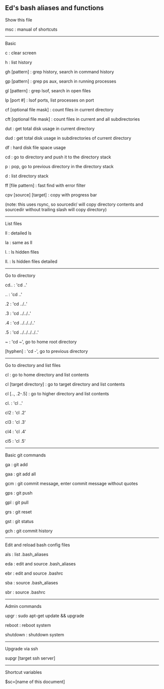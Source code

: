 Ed's bash aliases and functions
--------------------------------------

Show this file

msc : manual of shortcuts

--------------------------------------
Basic

c : clear screen

h : list history

gh [pattern] : grep history, search in command history

gp [pattern] : grep ps aux, search in running processes

gl [pattern] : grep lsof, search in open files

lp [port #] : lsof ports, list processes on port

cf [optional file mask] : count files in current directory

cft [optional file mask] : count files in current and all subdirectories

dut : get total disk usage in current directory

dud : get total disk usage in subdirectories of current directory

df : hard disk file space usage

cd : go to directory and push it to the directory stack

p : pop, go to previous directory in the directory stack

d : list directory stack

ff [file pattern] : fast find with error filter

cpv [source] [target] : copy with progress bar

(note: this uses rsync, so sourcedir/ will copy directory contents and sourcedir without trailing slash will copy directory)

--------------------------------------
List files

ll : detailed ls

la : same as ll

l. : ls hidden files

ll. : ls hidden files detailed

--------------------------------------
Go to directory 

cd.. : 'cd ..'

.. : 'cd ..'

.2 : 'cd ../..'

.3 : 'cd ../../..'

.4 : 'cd ../../../..'

.5 : 'cd ../../../../..'

~ : 'cd ~', go to home root directory

[hyphen] : 'cd -', go to previous directory

--------------------------------------
Go to directory and list files

cl : go to home directory and list contents

cl [target directory] : go to target directory and list contents

cl [.., .2-.5] : go to higher directory and list contents

cl. : 'cl ..'

cl2 : 'cl .2'

cl3 : 'cl .3'

cl4 : 'cl .4'

cl5 : 'cl .5'

--------------------------------------
Basic git commands

ga : git add

gaa : git add all

gcm : git commit message, enter commit message without quotes

gps : git push

gpl : git pull

grs : git reset

gst : git status

gch : git commit history

--------------------------------------
Edit and reload bash config files

als : list .bash_aliases

eda : edit and source .bash_aliases

ebr : edit and source .bashrc

sba : source .bash_aliases

sbr : source .bashrc

--------------------------------------
Admin commands

upgr : sudo apt-get update && upgrade

reboot : reboot system

shutdown : shutdown system

--------------------------------------
Upgrade via ssh

supgr [target ssh server]

--------------------------------------

Shortcut variables

$sc=[name of this document]


